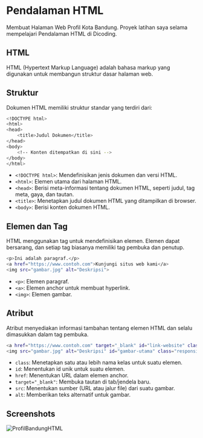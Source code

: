 # Pendalaman HTML
Membuat Halaman Web Profil Kota Bandung. Proyek latihan saya selama mempelajari Pendalaman HTML di Dicoding.

## HTML
HTML (Hypertext Markup Language) adalah bahasa markup yang digunakan untuk membangun struktur dasar halaman web.

## Struktur 
Dokumen HTML memiliki struktur standar yang terdiri dari:
```bash
<!DOCTYPE html>
<html>
<head>
    <title>Judul Dokumen</title>
</head>
<body>
    <!-- Konten ditempatkan di sini -->
</body>
</html>
```
- `<!DOCTYPE html>`: Mendefinisikan jenis dokumen dan versi HTML.
- `<html>`: Elemen utama dari halaman HTML.
- `<head>`: Berisi meta-informasi tentang dokumen HTML, seperti judul, tag meta, gaya, dan tautan.
- `<title>`: Menetapkan judul dokumen HTML yang ditampilkan di browser.
- `<body>`: Berisi konten dokumen HTML.

## Elemen dan Tag
HTML menggunakan tag untuk mendefinisikan elemen. Elemen dapat bersarang, dan setiap tag biasanya memiliki tag pembuka dan penutup.
```bash
<p>Ini adalah paragraf.</p>
<a href="https://www.contoh.com">Kunjungi situs web kami</a>
<img src="gambar.jpg" alt="Deskripsi">
```
- `<p>`: Elemen paragraf.
- `<a>`: Elemen anchor untuk membuat hyperlink.
- `<img>`: Elemen gambar.

## Atribut
Atribut menyediakan informasi tambahan tentang elemen HTML dan selalu dimasukkan dalam tag pembuka.
```bash
<a href="https://www.contoh.com" target="_blank" id="link-website" class="external-link">Kunjungi situs web kami</a>
<img src="gambar.jpg" alt="Deskripsi" id="gambar-utama" class="responsive-image">
```
- `class`: Menetapkan satu atau lebih nama kelas untuk suatu elemen.
- `id`: Menentukan id unik untuk suatu elemen.
- `href`: Menentukan URL dalam elemen anchor.
- `target="_blank"`: Membuka tautan di tab/jendela baru.
- `src`: Menentukan sumber (URL atau jalur file) dari suatu gambar.
- `alt`: Memberikan teks alternatif untuk gambar.

## Screenshots
![ProfilBandungHTML](https://github.com/dapraws/WebProgrammingBasics-Repository/assets/122019775/487fc509-dbb5-446f-8c30-a5d9f1da18ba)
